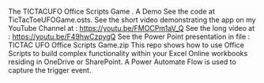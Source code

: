 The TICTACUFO Office Scripts Game . A Demo
See the code at TicTacToeUFOGame.osts.
See the short video demonstrating the app on my YouTube Channel at : https://youtu.be/FMOCPm1aV_Q 
See the long video at : https://youtu.be/F49hwCzpygQ
See the Power Point presentation in file : TICTAC UFO Office Scripts Game.zip
This repo shows how to use Office Scripts to build complex functionality within your Excel Online workbooks residing 
in OneDrive or SharePoint. 
A Power Automate Flow is used to capture the trigger event.  
